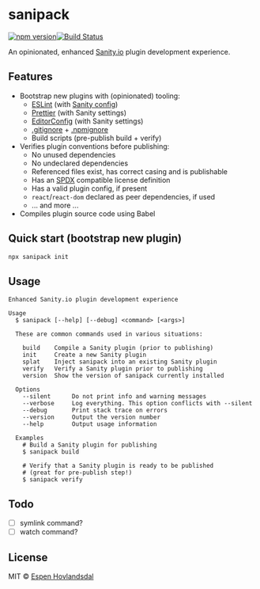 # sanipack

[![npm version](https://img.shields.io/npm/v/sanipack.svg?style=flat-square)](https://www.npmjs.com/package/sanipack)[![Build Status](https://img.shields.io/github/workflow/status/rexxars/sanipack/CI/main.svg?style=flat-square)](https://github.com/rexxars/sanipack/actions?query=workflow%3ACI)

An opinionated, enhanced [Sanity.io](https://www.sanity.io/) plugin development experience.

## Features

- Bootstrap new plugins with (opinionated) tooling:
  - [ESLint](https://eslint.org/) (with [Sanity config](https://github.com/sanity-io/sanity/tree/next/packages/eslint-config-sanity))
  - [Prettier](https://prettier.io/) (with Sanity settings)
  - [EditorConfig](https://editorconfig.org/) (with Sanity settings)
  - [.gitignore](https://git-scm.com/docs/gitignore) + [.npmignore](https://docs.npmjs.com/cli/v6/using-npm/developers#keeping-files-out-of-your-package)
  - Build scripts (pre-publish build + verify)
- Verifies plugin conventions before publishing:
  - No unused dependencies
  - No undeclared dependencies
  - Referenced files exist, has correct casing and is publishable
  - Has an [SPDX](https://spdx.org/licenses/) compatible license definition
  - Has a valid plugin config, if present
  - `react`/`react-dom` declared as peer dependencies, if used
  - ... and more ...
- Compiles plugin source code using Babel

## Quick start (bootstrap new plugin)

```bash
npx sanipack init
```

## Usage

```
Enhanced Sanity.io plugin development experience

Usage
  $ sanipack [--help] [--debug] <command> [<args>]

  These are common commands used in various situations:

    build    Compile a Sanity plugin (prior to publishing)
    init     Create a new Sanity plugin
    splat    Inject sanipack into an existing Sanity plugin
    verify   Verify a Sanity plugin prior to publishing
    version  Show the version of sanipack currently installed

  Options
    --silent      Do not print info and warning messages
    --verbose     Log everything. This option conflicts with --silent
    --debug       Print stack trace on errors
    --version     Output the version number
    --help        Output usage information

  Examples
    # Build a Sanity plugin for publishing
    $ sanipack build

    # Verify that a Sanity plugin is ready to be published
    # (great for pre-publish step!)
    $ sanipack verify
```

## Todo

- [ ] symlink command?
- [ ] watch command?

## License

MIT © [Espen Hovlandsdal](https://espen.codes/)
